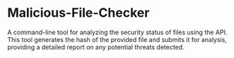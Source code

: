 # Malicious-File-Checker
A command-line tool for analyzing the security status of files using the API. This tool generates the hash of the provided file and submits it for analysis, providing a detailed report on any potential threats detected.
